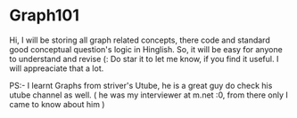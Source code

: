 # Graph101
Hi, I will be storing all graph related concepts, there code and standard good conceptual question's logic in Hinglish. So, it will be easy for anyone to understand and revise (:
Do star it to let me know, if you find it useful. I will appreaciate that a lot. 

PS:- I learnt Graphs from striver's Utube, he is a great guy do check his utube channel as well. ( he was my interviewer at m.net :0, from there only I came to know about him )
